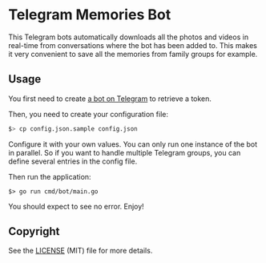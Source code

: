 # Telegram Memories Bot

This Telegram bots automatically downloads all the photos and videos in real-time from conversations where the bot has been added to.
This makes it very convenient to save all the memories from family groups for example.

## Usage

You first need to create [a bot on Telegram](https://t.me/botfather) to retrieve a token.

Then, you need to create your configuration file:

```bash
$> cp config.json.sample config.json
```

Configure it with your own values. You can only run one instance of the bot in parallel.
So if you want to handle multiple Telegram groups, you can define several entries in the config file.

Then run the application:
```
$> go run cmd/bot/main.go
```

You should expect to see no error. Enjoy!
## Copyright

See the [LICENSE](./LICENSE) (MIT) file for more details.

